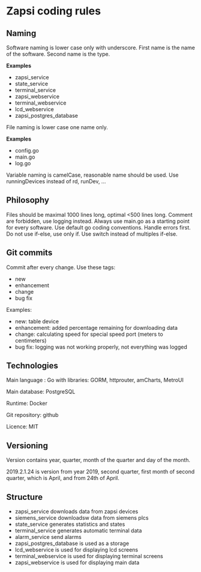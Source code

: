 # Zapsi coding rules
## Naming
Software naming is lower case only with underscore.
First name is the name of the software.
Second name is the type.

**Examples**
- zapsi_service
- state_service
- terminal_service
- zapsi_webservice
- terminal_webservice
- lcd_webservice
- zapsi_postgres_database

File naming is lower case one name only.

**Examples**
- config.go
- main.go
- log.go

Variable naming is camelCase, reasonable name should be used. Use runningDevices instead of rd, runDev, ...

## Philosophy
Files should be maximal 1000 lines long, optimal <500 lines long. Comment are forbidden, use logging instead.
Always use main.go as a starting point for every software. Use default go coding conventions. Handle errors first. Do not use if-else, use only if. Use switch instead of multiples if-else.


## Git commits
Commit after every change. Use these tags:
- new
- enhancement
- change
- bug fix

Examples:
- new: table device
- enhancement: added percentage remaining for downloading data 
- change: calculating speed for special speed port (meters to centimeters)
- bug fix: logging was not working properly, not everything was logged

## Technologies

Main language : Go with libraries: GORM, httprouter, amCharts, MetroUI

Main database: PostgreSQL

Runtime: Docker

Git repository: github

Licence: MIT

## Versioning

Version contains year, quarter, month of the quarter and day of the month.

2019.2.1.24 is version from year 2019, second quarter, first month of second quarter, which is April, and from 24th of April.


## Structure
- zapsi_service downloads data from zapsi devices
- siemens_service downloadsw data from siemens plcs
- state_service generates statistics and states
- terminal_service generates automatic terminal data
- alarm_service send alarms
- zapsi_postgres_database is used as a storage
- lcd_webservice is used for displaying lcd screens
- terminal_webservice is used for displaying terminal screens
- zapsi_webservice is used for displaying main data




